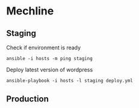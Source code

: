 # Mechline

## Staging

Check if environment is ready
```
ansible -i hosts -m ping staging
```

Deploy latest version of wordpress
```
ansible-playbook -i hosts -l staging deploy.yml 
```


## Production